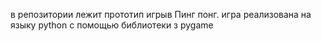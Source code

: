 в репозитории лежит прототип игрыв Пинг понг.
игра реализована на языку  python с помощью библиотеки  з  pygame 

